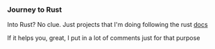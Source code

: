 ### Journey to Rust

Into Rust? No clue. Just projects that I'm doing following the rust
[docs](https://doc.rust-lang.org/)

If it helps you, great, I put in a lot of comments just for that purpose
